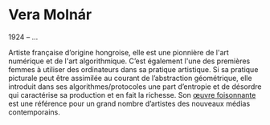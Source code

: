 # Vera Molnár

1924 – …

Artiste française d’origine hongroise, elle est une pionnière de l'art numérique et de l'art algorithmique. C’est également l'une des premières femmes à utiliser des ordinateurs dans sa pratique artistique. Si sa pratique picturale peut être assimilée au courant de l’abstraction géométrique, elle introduit dans ses algorithmes/protocoles une part d’entropie et de désordre qui caractérise sa production et en fait la richesse. Son [œuvre foisonnante](http://www.veramolnar.com/) est une référence pour un grand nombre d’artistes des nouveaux médias contemporains.